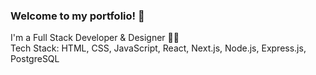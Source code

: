 ### Welcome to my portfolio! 👋

I'm a Full Stack Developer & Designer 👩‍💻 <br>
Tech Stack: HTML, CSS, JavaScript, React, Next.js, Node.js, Express.js, PostgreSQL 

